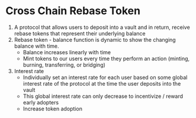 # Cross Chain Rebase Token

1. A protocol that allows users to deposit into a vault and in return, receive rebase tokens that represent their underlying balance
2. Rebase token - balance function is dynamic to show the changing balance with time.
    - Balance increases linearly with time
    - Mint tokens to our users every time they perform an action (minting, burning, transferring, or bridging)
3. Interest rate
    - Individually set an interest rate for each user based on some global interest rate of the protocol at the time the user deposits into the vault
    - This global interest rate can only decrease to incentivize / reward early adopters
    - Increase token adoption